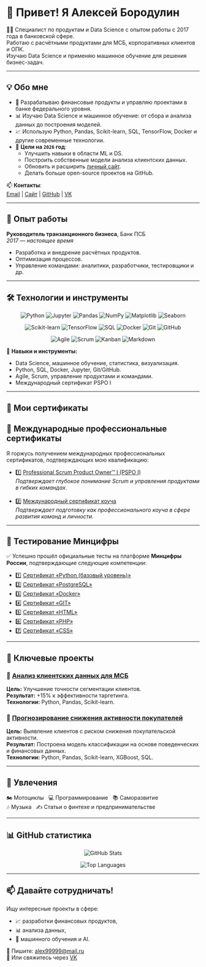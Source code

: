 # 👋 Привет! Я Алексей Бородулин

👨‍💻 Специалист по продуктам и Data Science с опытом работы с 2017 года в банковской сфере.  
Работаю с расчётными продуктами для МСБ, корпоративных клиентов и ОПК.  
Изучаю Data Science и применяю машинное обучение для решения бизнес-задач.

---

## 💡 Обо мне

- 🔧 Разрабатываю финансовые продукты и управляю проектами в банке федерального уровня.  
- 📊 Изучаю Data Science и машинное обучение: от сбора и анализа данных до построения моделей.  
- 📈 Использую Python, Pandas, Scikit-learn, SQL, TensorFlow, Docker и другие современные технологии.  
- 🎯 **Цели на `2026` год**:
  - Улучшить навыки в области ML и DS.
  - Построить собственные модели анализа клиентских данных.
  - Обновить и расширить [личный сайт](https://borodulin.expert).
  - Делать больше open-source проектов на GitHub.

📫 **Контакты**:  
[Email](mailto:alex99999@mail.ru) | [Сайт](https://borodulin.expert) | [GitHub](https://github.com/AlexeyBoroda) | [VK](https://vk.com/borodulin_expert)

---

## 💼 Опыт работы

**Руководитель транзакционного бизнеса**, Банк ПСБ  
*2017 — настоящее время*

- Разработка и внедрение расчётных продуктов.  
- Оптимизация процессов.  
- Управление командами: аналитики, разработчики, тестировщики и др.

---

## 🛠 Технологии и инструменты

<div align="center">

<!-- Badges | Flat-Square style | 6 per row -->
  
![Python](https://img.shields.io/badge/-Python-3776AB?logo=python&logoColor=white&style=flat-square)
![Jupyter](https://img.shields.io/badge/-Jupyter-F37626?logo=jupyter&logoColor=white&style=flat-square)
![Pandas](https://img.shields.io/badge/-Pandas-150458?logo=pandas&logoColor=white&style=flat-square)
![NumPy](https://img.shields.io/badge/-NumPy-013243?logo=numpy&logoColor=white&style=flat-square)
![Matplotlib](https://img.shields.io/badge/-Matplotlib-11557C?style=flat-square)
![Seaborn](https://img.shields.io/badge/-Seaborn-2E3B4E?style=flat-square)

![Scikit-learn](https://img.shields.io/badge/-Scikit--Learn-F7931E?logo=scikit-learn&logoColor=white&style=flat-square)
![TensorFlow](https://img.shields.io/badge/-TensorFlow-FF6F00?logo=tensorflow&logoColor=white&style=flat-square)
![SQL](https://img.shields.io/badge/-SQL-4479A1?logo=mysql&logoColor=white&style=flat-square)
![Docker](https://img.shields.io/badge/-Docker-2496ED?logo=docker&logoColor=white&style=flat-square)
![Git](https://img.shields.io/badge/-Git-F05032?logo=git&logoColor=white&style=flat-square)
![GitHub](https://img.shields.io/badge/-GitHub-181717?logo=github&logoColor=white&style=flat-square)

![Agile](https://img.shields.io/badge/-Agile-0052CC?style=flat-square)
![Scrum](https://img.shields.io/badge/-Scrum-6DB33F?style=flat-square)
![Kanban](https://img.shields.io/badge/-Kanban-3178C6?style=flat-square)
![Markdown](https://img.shields.io/badge/-Markdown-000000?logo=markdown&logoColor=white&style=flat-square)


</div>

🧠 **Навыки и инструменты:**
- Data Science, машинное обучение, статистика, визуализация.
- Python, SQL, Docker, Jupyter, Git/GitHub.
- Agile, Scrum, управление продуктами и командами.
- Международный сертификат PSPO I

---

## 🏅 Мои сертификаты

## 📜 Международные профессиональные сертификаты

Я горжусь получением международных профессиональных сертификатов, подтверждающих мою квалификацию:

<ul>
  <li>1️⃣ <a href="https://github.com/AlexeyBoroda/AlexeyBoroda/blob/main/images/%D0%A1%D0%B5%D1%80%D1%82%D0%B8%D1%84%D0%B8%D0%BA%D0%B0%D1%82%20PSPO%20I.png?raw=true" target="_blank">Professional Scrum Product Owner™ I (PSPO I)</a>  
  <br/><em>Подтверждает глубокое понимание Scrum и управления продуктами в гибких командах.</em></li>
  <br/>
  <li>2️⃣ <a href="https://github.com/AlexeyBoroda/AlexeyBoroda/blob/main/images/%D0%A1%D0%B5%D1%80%D1%82%D0%B8%D1%84%D0%B8%D0%BA%D0%B0%D1%82%20%D0%BA%D0%BE%D1%83%D1%87%D0%B0.png?raw=true" target="_blank">Международный сертификат коуча</a>  
  <br/><em>Подтверждает подготовку как профессионального коуча в сфере развития команд и личности.</em></li>
</ul>

---

## 🧪 Тестирование Минцифры

✅ Успешно прошёл официальные тесты на платформе **Минцифры России**, подтверждающие следующие компетенции:

<ul>
  <li>1️⃣ <a href="https://github.com/AlexeyBoroda/AlexeyBoroda/blob/main/images/Python.png?raw=true" target="_blank">Сертификат «Python (базовый уровень)»</a></li>
  <li>2️⃣ <a href="https://github.com/AlexeyBoroda/AlexeyBoroda/blob/main/images/PostgreSQL.jpg?raw=true" target="_blank">Сертификат «PostgreSQL»</a></li>
  <li>3️⃣ <a href="https://github.com/AlexeyBoroda/AlexeyBoroda/blob/main/images/Docker.jpg?raw=true" target="_blank">Сертификат «Docker»</a></li>
  <li>4️⃣ <a href="https://github.com/AlexeyBoroda/AlexeyBoroda/blob/main/images/GIT.png?raw=true" target="_blank">Сертификат «GIT»</a></li>
  <li>5️⃣ <a href="https://github.com/AlexeyBoroda/AlexeyBoroda/blob/main/images/HTML.png?raw=true" target="_blank">Сертификат «HTML»</a></li>
  <li>6️⃣ <a href="https://github.com/AlexeyBoroda/AlexeyBoroda/blob/main/images/PHP.png?raw=true" target="_blank">Сертификат «PHP»</a></li>
  <li>7️⃣ <a href="https://github.com/AlexeyBoroda/AlexeyBoroda/blob/main/images/CSS.png?raw=true" target="_blank">Сертификат «CSS»</a></li>
</ul>

---

## 🚀 Ключевые проекты

### 🔹 [Анализ клиентских данных для МСБ](https://github.com/AlexeyBoroda/MS1_startup)  
**Цель:** Улучшение точности сегментации клиентов.  
**Результат:** +15% к эффективности таргетинга.  
**Технологии:** Python, Pandas, Scikit-learn.

### 🔹 [Прогнозирование снижения активности покупателей](https://github.com/AlexeyBoroda/Project_one_clik)  
**Цель:** Выявление клиентов с риском снижения покупательской активности.  
**Результат:** Построена модель классификации на основе поведенческих и финансовых данных.  
**Технологии:** Python, Pandas, Scikit-learn, XGBoost, SQL.


---

## 🎸 Увлечения

🏍 Мотоциклы &nbsp;&nbsp;💻 Программирование &nbsp;&nbsp;📚 Саморазвитие  
🎶 Музыка &nbsp;&nbsp;✍️ Статьи о финтехе и предпринимательстве

---

## 📊 GitHub статистика

<div align="center">

![GitHub Stats](https://github-readme-stats.vercel.app/api?username=AlexeyBoroda&show_icons=true&theme=gruvbox&hide_title=true&hide=stars)

![Top Languages](https://github-readme-stats.vercel.app/api/top-langs/?username=AlexeyBoroda&layout=compact&theme=gruvbox)

</div>

---

## 📫 Давайте сотрудничать!

Ищу интересные проекты в сфере:
- 📈 разработки финансовых продуктов,
- 📊 анализа данных,
- 🤖 машинного обучения и AI.

📧 Пишите: [alex99999@mail.ru](mailto:alex99999@mail.ru)  
🔗 Или свяжитесь через [VK](https://vk.com/borodulin_expert)

